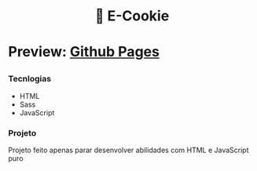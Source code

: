 <h1 align="center">🍪 E-Cookie<h1>

**Preview:** [Github Pages](https://miguel5g.github.io/e-cookie/)

### Tecnlogias

- HTML
- Sass
- JavaScript

### Projeto

Projeto feito apenas parar desenvolver abilidades com HTML e JavaScript puro